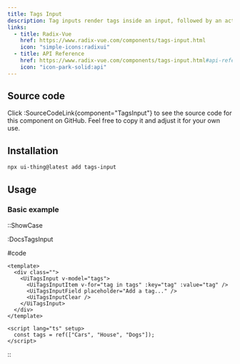 ```yaml
---
title: Tags Input
description: Tag inputs render tags inside an input, followed by an actual text input.
links:
  - title: Radix-Vue
    href: https://www.radix-vue.com/components/tags-input.html
    icon: "simple-icons:radixui"
  - title: API Reference
    href: https://www.radix-vue.com/components/tags-input.html#api-reference
    icon: "icon-park-solid:api"
---
```


## Source code

Click :SourceCodeLink{component="TagsInput"} to see the source code for this component on GitHub. Feel free to copy it and adjust it for your own use.

## Installation

```bash
npx ui-thing@latest add tags-input
```

## Usage

### Basic example

::ShowCase

:DocsTagsInput

#code

<!-- automd:file src="../../app/components/content/Docs/TagsInput/DocsTagsInput.vue" code lang="vue" -->

```vue [DocsTagsInput.vue]
<template>
  <div class="">
    <UiTagsInput v-model="tags">
      <UiTagsInputItem v-for="tag in tags" :key="tag" :value="tag" />
      <UiTagsInputField placeholder="Add a tag..." />
      <UiTagsInputClear />
    </UiTagsInput>
  </div>
</template>

<script lang="ts" setup>
  const tags = ref(["Cars", "House", "Dogs"]);
</script>
```

<!-- /automd -->

::
